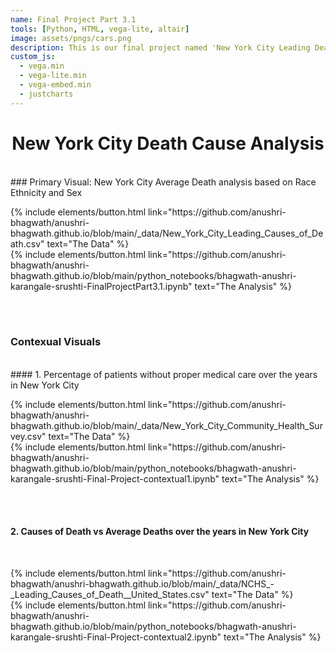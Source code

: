 ```yaml
---
name: Final Project Part 3.1
tools: [Python, HTML, vega-lite, altair]
image: assets/pngs/cars.png
description: This is our final project named 'New York City Leading Death Causes Analysis'. This project contains 3 visualizations analysing 3 different datasets.
custom_js:
  - vega.min
  - vega-lite.min
  - vega-embed.min
  - justcharts
---
```


<h1><center><b>  New York City Death Cause Analysis </b></center></h1>

<br>
### Primary Visual: New York City Average Death analysis based on Race Ethnicity and Sex
<br>

<vegachart schema-url="{{ site.baseurl }}/assets/json/race_ethnicity_deathsNYC1.json" style="width: 100%"></vegachart>


<!-- these are written in a combo of html and liquid --> 
<div class="left">
{% include elements/button.html link="https://github.com/anushri-bhagwath/anushri-bhagwath.github.io/blob/main/_data/New_York_City_Leading_Causes_of_Death.csv" text="The Data" %}
</div>
<div class="right">
{% include elements/button.html link="https://github.com/anushri-bhagwath/anushri-bhagwath.github.io/blob/main/python_notebooks/bhagwath-anushri-karangale-srushti-FinalProjectPart3.1.ipynb" text="The Analysis" %}
</div>

<br><br>

### Contexual Visuals
<br>
#### 1. Percentage of patients without proper medical care over the years in New York City

<br>

<vegachart schema-url="{{ site.baseurl }}/assets/json/percent_without_medical_care.json" style="width: 100%; text-align:center" ></vegachart>

<!-- these are written in a combo of html and liquid --> 
<div class="left">
{% include elements/button.html link="https://github.com/anushri-bhagwath/anushri-bhagwath.github.io/blob/main/_data/New_York_City_Community_Health_Survey.csv" text="The Data" %}
</div>
<div class="right">
{% include elements/button.html link="https://github.com/anushri-bhagwath/anushri-bhagwath.github.io/blob/main/python_notebooks/bhagwath-anushri-karangale-srushti-Final-Project-contextual1.ipynb" text="The Analysis" %}
</div>

<br><br>

#### 2. Causes of Death vs Average Deaths over the years in New York City

<br>

<vegachart schema-url="{{ site.baseurl }}/assets/json/death_causes.json" style="width: 100%; text-align:center" ></vegachart>

<!-- these are written in a combo of html and liquid --> 
<div class="left">
{% include elements/button.html link="https://github.com/anushri-bhagwath/anushri-bhagwath.github.io/blob/main/_data/NCHS_-_Leading_Causes_of_Death__United_States.csv" text="The Data" %}
</div>
<div class="right">
{% include elements/button.html link="https://github.com/anushri-bhagwath/anushri-bhagwath.github.io/blob/main/python_notebooks/bhagwath-anushri-karangale-srushti-Final-Project-contextual2.ipynb" text="The Analysis" %}
</div>

<br><br>
